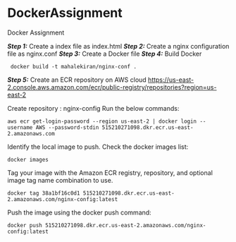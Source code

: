 # DockerAssignment
Docker Assignment

***Step 1:*** Create a index file as index.html
***Step 2:*** Create a nginx configuration file as nginx.conf
***Step 3:*** Create a Docker file
***Step 4:*** Build  Docker 
```
 docker build -t mahalekiran/nginx-conf .
 ```
***Step 5:*** Create an ECR repository on AWS cloud
https://us-east-2.console.aws.amazon.com/ecr/public-registry/repositories?region=us-east-2

Create repository : nginx-config
Run the below commands:
```
aws ecr get-login-password --region us-east-2 | docker login --username AWS --password-stdin 515210271098.dkr.ecr.us-east-2.amazonaws.com

```

Identify the local image to push.
Check the docker images list:

```
docker images
```
Tag your image with the Amazon ECR registry, repository, and optional image tag name combination to use.
```
docker tag 38a1bf16c0d1 515210271098.dkr.ecr.us-east-2.amazonaws.com/nginx-config:latest
```

Push the image using the docker push command:
```
docker push 515210271098.dkr.ecr.us-east-2.amazonaws.com/nginx-config:latest
```
